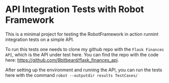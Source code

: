 # API Integration Tests with Robot Framework

This is a minimal project for testing the RobotFramework in action runnint integration tests on a simple API.

To run this tests one needs to clone my github repo with the `Flask Finances API`, which is the API under test here. You can find the repo with the code here: https://github.com/8bitbeard/flask_finances_api.

After setting up the environment and running the API, you can run the tests here with the command `robot --outputdir results TestCases/`
